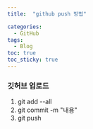 ```yaml
---
title:  "github push 방법"

categories:
  - GitHub
tags:
  - Blog
toc: true
toc_sticky: true
---
```


### 깃허브 업로드

1. git add --all
2. git commit -m "내용"
3. git push